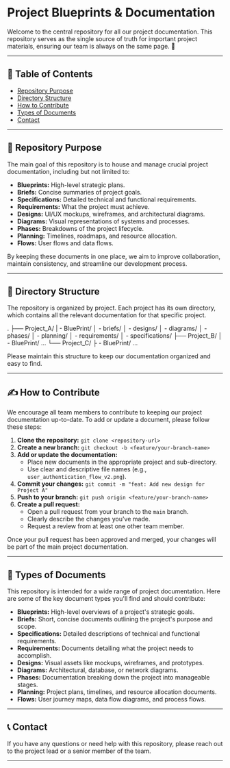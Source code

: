 # Project Blueprints & Documentation

Welcome to the central repository for all our project documentation. This repository serves as the single source of truth for important project materials, ensuring our team is always on the same page. 🚀

---

## 📌 Table of Contents

* [Repository Purpose](#-repository-purpose)
* [Directory Structure](#-directory-structure)
* [How to Contribute](#-how-to-contribute)
* [Types of Documents](#-types-of-documents)
* [Contact](#-contact)

---

## 🎯 Repository Purpose

The main goal of this repository is to house and manage crucial project documentation, including but not limited to:

* **Blueprints:** High-level strategic plans.
* **Briefs:** Concise summaries of project goals.
* **Specifications:** Detailed technical and functional requirements.
* **Requirements:** What the project must achieve.
* **Designs:** UI/UX mockups, wireframes, and architectural diagrams.
* **Diagrams:** Visual representations of systems and processes.
* **Phases:** Breakdowns of the project lifecycle.
* **Planning:** Timelines, roadmaps, and resource allocation.
* **Flows:** User flows and data flows.

By keeping these documents in one place, we aim to improve collaboration, maintain consistency, and streamline our development process.



---

## 📂 Directory Structure

The repository is organized by project. Each project has its own directory, which contains all the relevant documentation for that specific project.

.
├── Project_A/
|   - BluePrint/
│       - briefs/
│       - designs/
│       - diagrams/
│       - phases/
│       - planning/
│       - requirements/
│       - specifications/
├── Project_B/
│    - BluePrint/ ...
└── Project_C/
├    - BluePrint/ ...


Please maintain this structure to keep our documentation organized and easy to find.

---

## ✍️ How to Contribute

We encourage all team members to contribute to keeping our project documentation up-to-date. To add or update a document, please follow these steps:

1.  **Clone the repository:**
    `git clone <repository-url>`
2.  **Create a new branch:**
    `git checkout -b <feature/your-branch-name>`
3.  **Add or update the documentation:**
    * Place new documents in the appropriate project and sub-directory.
    * Use clear and descriptive file names (e.g., `user_authentication_flow_v2.png`).
4.  **Commit your changes:**
    `git commit -m "feat: Add new design for Project A"`
5.  **Push to your branch:**
    `git push origin <feature/your-branch-name>`
6.  **Create a pull request:**
    * Open a pull request from your branch to the `main` branch.
    * Clearly describe the changes you've made.
    * Request a review from at least one other team member.

Once your pull request has been approved and merged, your changes will be part of the main project documentation.

---

## 📄 Types of Documents

This repository is intended for a wide range of project documentation. Here are some of the key document types you'll find and should contribute:

* **Blueprints:** High-level overviews of a project's strategic goals.
* **Briefs:** Short, concise documents outlining the project's purpose and scope.
* **Specifications:** Detailed descriptions of technical and functional requirements.
* **Requirements:** Documents detailing what the project needs to accomplish.
* **Designs:** Visual assets like mockups, wireframes, and prototypes.
* **Diagrams:** Architectural, database, or network diagrams. 
* **Phases:** Documentation breaking down the project into manageable stages.
* **Planning:** Project plans, timelines, and resource allocation documents.
* **Flows:** User journey maps, data flow diagrams, and process flows.

---

## 📞 Contact

If you have any questions or need help with this repository, please reach out to the project lead or a senior member of the team.

***
